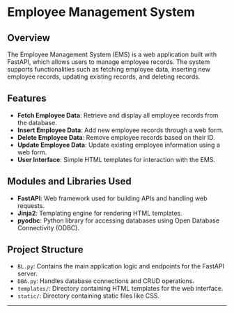 # Employee Management System

## Overview
The Employee Management System (EMS) is a web application built with FastAPI, which allows users to manage employee records. The system supports functionalities such as fetching employee data, inserting new employee records, updating existing records, and deleting records.

## Features
- **Fetch Employee Data**: Retrieve and display all employee records from the database.
- **Insert Employee Data**: Add new employee records through a web form.
- **Delete Employee Data**: Remove employee records based on their ID.
- **Update Employee Data**: Update existing employee information using a web form.
- **User Interface**: Simple HTML templates for interaction with the EMS.

## Modules and Libraries Used
- **FastAPI**: Web framework used for building APIs and handling web requests.
- **Jinja2**: Templating engine for rendering HTML templates.
- **pyodbc**: Python library for accessing databases using Open Database Connectivity (ODBC).

## Project Structure
- `BL.py`: Contains the main application logic and endpoints for the FastAPI server.
- `DBA.py`: Handles database connections and CRUD operations.
- `templates/`: Directory containing HTML templates for the web interface.
- `static/`: Directory containing static files like CSS.

---
